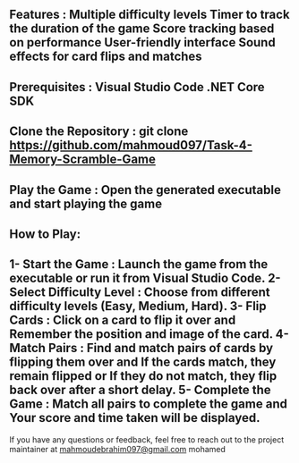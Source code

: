 Features :
Multiple difficulty levels
Timer to track the duration of the game
Score tracking based on performance
User-friendly interface
Sound effects for card flips and matches
-------------------------------------
Prerequisites :
Visual Studio Code
.NET Core SDK 
-------------------------------------
Clone the Repository : 
git clone https://github.com/mahmoud097/Task-4-Memory-Scramble-Game
-------------------------------------
Play the Game :
Open the generated executable and start playing the game
-------------------------------------
How to Play:
-----------
1- Start the Game : Launch the game from the executable or run it from Visual Studio Code.
2- Select Difficulty Level : Choose from different difficulty levels (Easy, Medium, Hard).
3- Flip Cards : Click on a card to flip it over and Remember the position and image of the card.
4- Match Pairs : Find and match pairs of cards by flipping them over and If the cards match, they remain flipped or If they do not match, they flip back over after a short delay.
5- Complete the Game : Match all pairs to complete the game and Your score and time taken will be displayed.
----------------------------------------
If you have any questions or feedback, feel free to reach out to the project maintainer at 
mahmoudebrahim097@gmail.com 
mohamed

